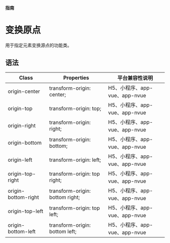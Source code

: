 #### <span class="text-lg text-gray-500 font-normal">指南</span>

<div class="w-screen"></div>

# 变换原点
<a-typography-text>
    用于指定元素变换源点的功能类。
</a-typography-text>

<CssPrefix />

## 语法
| Class | Properties | 平台兼容性说明
| --- | --- | ---
| <a-link status="success">origin-center</a-link> | <a-link>transform-origin: center;</a-link> | H5、小程序、app-vue、app-nvue
| <a-link status="success">origin-top</a-link> | <a-link>transform-origin: top;</a-link> | H5、小程序、app-vue、app-nvue
| <a-link status="success">origin-right</a-link> | <a-link>transform-origin: right;</a-link> | H5、小程序、app-vue、app-nvue
| <a-link status="success">origin-bottom</a-link> | <a-link>transform-origin: bottom;</a-link> | H5、小程序、app-vue、app-nvue
| <a-link status="success">origin-left</a-link> | <a-link>transform-origin: left;</a-link> | H5、小程序、app-vue、app-nvue
| <a-link status="success">origin-top-right</a-link> | <a-link>transform-origin: top right;</a-link> | H5、小程序、app-vue、app-nvue
| <a-link status="success">origin-bottom-right</a-link> | <a-link>transform-origin: bottom right;</a-link> | H5、小程序、app-vue、app-nvue
| <a-link status="success">origin-top-left</a-link> | <a-link>transform-origin: top left;</a-link> | H5、小程序、app-vue、app-nvue
| <a-link status="success">origin-bottom-left</a-link> | <a-link>transform-origin: bottom left;</a-link> | H5、小程序、app-vue、app-nvue